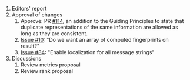 1. Editors' report
2. Approval of changes
    1. Approve: PR [#114](https://github.com/oasis-tcs/sarif-spec/issues/114), an addition to the Guiding Principles to state that duplicate representations of the same information are allowed as long as they are consistent.
    2. [Issue #10](https://github.com/oasis-tcs/sarif-spec/issues/10): "Do we want an array of computed fingerprints on result?"
    2. [Issue #84](https://github.com/oasis-tcs/sarif-spec/issues/84): "Enable localization for all message strings"
3. Discussions
    1. Review metrics proposal
    2. Review rank proposal
